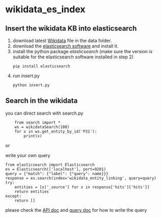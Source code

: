 # wikidata_es_index
## Insert the wikidata KB into elasticsearch
1.  download latest [Wikidata](https://dumps.wikimedia.org/wikidatawiki/entities/latest-all.json.bz2) file in the data folder.
2.  download the [elasticsearch software](https://www.elastic.co/cn/downloads/elasticsearch) and install it.
3.  install the python package *elasticsearch* 
(make sure the version is suitable for the elasticsearch software installed in step 2)
    ```
    pip install elasticsearch
    ```
4.  run insert.py 
    ```
    python insert.py
    ```
    
## Search in the wikidata
you can direct search with search.py
```
    from search import *
    ws = wikidataSearch(100)
    for x in ws.get_entity_by_id('P31'):
        print(x)
```
or

write your own query
```
from elasticsearch import Elasticsearch
es = Elasticsearch(['localhost'], port=9201)
query = {"match": {"label": {"query": name}}}
response = es.search(index='wikidata_entity_linking', query=query)
try:
    entities = [x['_source'] for x in response['hits']['hits']]
    return entities
except:
    return []
```
please check the [API doc](https://elasticsearch-py.readthedocs.io/en/v7.16.2/api.html#elasticsearch) and [query doc](https://www.elastic.co/guide/en/elasticsearch/reference/current/query-dsl-match-query.html) for how to write the query 

